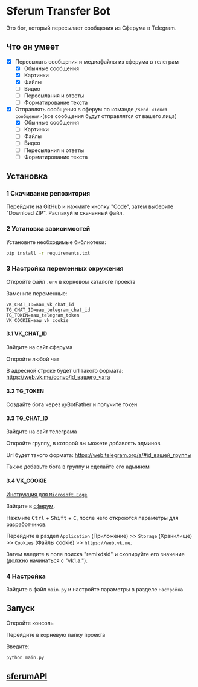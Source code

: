 # Sferum Transfer Bot

Это бот, который пересылает сообщения из Сферума в Telegram.

## Что он умеет

- [x] Пересылать сообщения и медиафайлы из сферума в телеграм
    - [x] Обычные сообщения
    - [x] Картинки
    - [x] Файлы
    - [ ] Видео
    - [ ] Пересылания и ответы
    - [ ] Форматирование текста

- [x] Отправлять сообщения в сферум по команде `/send <текст сообщения>`(все сообщения будут отправлятся от вашего лица)
    - [x] Обычные сообщения
    - [ ] Картинки
    - [ ] Файлы
    - [ ] Видео
    - [ ] Пересылания и ответы
    - [ ] Форматирование текста

## Установка

### 1 Скачивание репозитория

Перейдите на GitHub и нажмите кнопку "Code", затем выберите "Download ZIP". Распакуйте скачанный файл.

### 2 Установка зависимостей

Установите необходимые библиотеки:

```bash
pip install -r requirements.txt
```

### 3 Настройка переменных окружения

Откройте файл `.env` в корневом каталоге проекта 

Замените переменные:
```env
VK_CHAT_ID=ваш_vk_chat_id 
TG_CHAT_ID=ваш_telegram_chat_id 
TG_TOKEN=ваш_telegram_token 
VK_COOKIE=ваш_vk_cookie
```

#### 3.1 VK_CHAT_ID

Зайдите на сайт сферума

Откройте любой чат

В адресной строке будет url такого формата:
https://web.vk.me/convo/id_вашего_чата

#### 3.2 TG_TOKEN

Создайте бота через @BotFather и получите токен

#### 3.3 TG_CHAT_ID

Зайдите на сайт телеграма 

Откройте группу, в которой вы можете добавлять админов

Url будет такого формата:
https://web.telegram.org/a/#id_вашей_группы

Также добавьте бота в группу и сделайте его админом

#### 3.4 VK_COOKIE

[Инструкция для `Microsoft Edge`](https://github.com/xKARASb/SferumBot/issues/9)

Зайдите в [сферум](https://web.vk.me/).

Нажмите <kbd>Ctrl</kbd> + <kbd>Shift</kbd> + <kbd>C</kbd>, после чего откроются параметры для разработчиков.

Перейдите в раздел `Application` (Приложение) >> `Storage` (Хранилище) >> `Cookies` (Файлы cookie) >> `https://web.vk.me`.

Затем введите в поле поиска "remixdsid" и скопируйте его значение (должно начинаться с "vk1.a.").

### 4 Настройка

Зайдите в файл `main.py` и настройте параметры в разделе `Настройка`

## Запуск

Откройте консоль

Перейдите в корневую папку проекта

Введите:
```bash
python main.py
```

## [sferumAPI](https://github.com/l2700l/SferumAPI)
